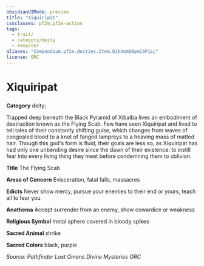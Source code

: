 ```yaml
---
obsidianUIMode: preview
title: "Xiquiripat"
cssclasses: pf2e,pf2e-action
tags:
  - trait/
  - category/deity
  - remaster
aliases: "Compendium.pf2e.deities.Item.DikXombRpmC8P1Lc"
license: ORC
---
```

# Xiquiripat

### 

**Category** deity; 




Trapped deep beneath the Black Pyramid of Xibalba lives an embodiment of destruction known as the Flying Scab. Few have seen Xiquiripat and lived to tell tales of their constantly shifting guise, which changes from waves of congealed blood to a knot of fanged lampreys to a heaving mass of matted hair. Though this god's form is fluid, their goals are less so, as Xiquiripat has had only one unbending desire since the dawn of their existence: to instill fear into every living thing they meet before condemning them to oblivion.

**Title** The Flying Scab

**Areas of Concern** Evisceration, fatal falls, massacres

**Edicts** Never show mercy, pursue your enemies to their end or yours, teach all to fear you

**Anathema** Accept surrender from an enemy, show cowardice or weakness

**Religious Symbol** metal sphere covered in bloody spikes

**Sacred Animal** shrike

**Sacred Colors** black, purple

*Source: Pathfinder Lost Omens Divine Mysteries*
*ORC*